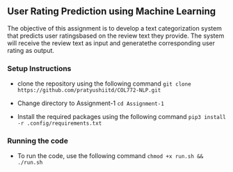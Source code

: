 ## User Rating Prediction using Machine Learning

The objective of this assignment is to develop a text categorization system that predicts user ratingsbased on the review text they provide. The system will receive the review text as input and generatethe corresponding user rating as output.

### Setup Instructions

-   clone the repository using the following command
    `git clone https://github.com/pratyushiitd/COL772-NLP.git`

-   Change directory to Assignment-1
    `cd Assignment-1`

-   Install the required packages using the following command
    `pip3 install -r .config/requirements.txt`

### Running the code

-   To run the code, use the following command
    `chmod +x run.sh && ./run.sh`